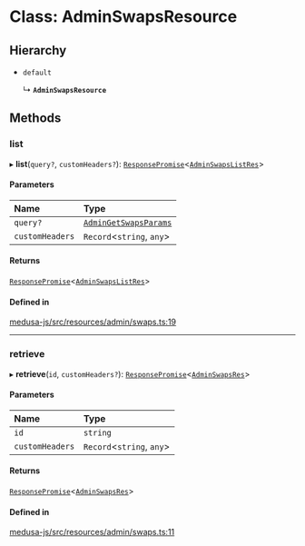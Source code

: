 # Class: AdminSwapsResource

## Hierarchy

- `default`

  ↳ **`AdminSwapsResource`**

## Methods

### list

▸ **list**(`query?`, `customHeaders?`): [`ResponsePromise`](../modules/internal.md#responsepromise)<[`AdminSwapsListRes`](../modules/internal-29.md#adminswapslistres)\>

#### Parameters

| Name | Type |
| :------ | :------ |
| `query?` | [`AdminGetSwapsParams`](internal-29.AdminGetSwapsParams.md) |
| `customHeaders` | `Record`<`string`, `any`\> |

#### Returns

[`ResponsePromise`](../modules/internal.md#responsepromise)<[`AdminSwapsListRes`](../modules/internal-29.md#adminswapslistres)\>

#### Defined in

[medusa-js/src/resources/admin/swaps.ts:19](https://github.com/medusajs/medusa/blob/29135c051/packages/medusa-js/src/resources/admin/swaps.ts#L19)

___

### retrieve

▸ **retrieve**(`id`, `customHeaders?`): [`ResponsePromise`](../modules/internal.md#responsepromise)<[`AdminSwapsRes`](../modules/internal-29.md#adminswapsres)\>

#### Parameters

| Name | Type |
| :------ | :------ |
| `id` | `string` |
| `customHeaders` | `Record`<`string`, `any`\> |

#### Returns

[`ResponsePromise`](../modules/internal.md#responsepromise)<[`AdminSwapsRes`](../modules/internal-29.md#adminswapsres)\>

#### Defined in

[medusa-js/src/resources/admin/swaps.ts:11](https://github.com/medusajs/medusa/blob/29135c051/packages/medusa-js/src/resources/admin/swaps.ts#L11)

